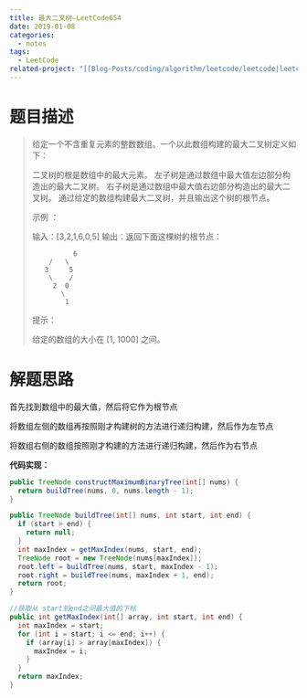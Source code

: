 ```yaml
---
title: 最大二叉树—LeetCode654
date: 2019-01-08
categories:
  - notes
tags:
  - LeetCode
related-project: "[[Blog-Posts/coding/algorithm/leetcode/leetcode|leetcode]]"
---
```


# 题目描述

> 给定一个不含重复元素的整数数组。一个以此数组构建的最大二叉树定义如下：
>
> 二叉树的根是数组中的最大元素。
> 左子树是通过数组中最大值左边部分构造出的最大二叉树。
> 右子树是通过数组中最大值右边部分构造出的最大二叉树。
> 通过给定的数组构建最大二叉树，并且输出这个树的根节点。
>
> 示例 ：
>
> 输入：\[3,2,1,6,0,5]
> 输出：返回下面这棵树的根节点：
>
> ```
>   		6
>     /   \
>    3     5
>     \    / 
>      2  0   
>        \
>         1
> ```
>
>
> 提示：
>
> 给定的数组的大小在 \[1, 1000] 之间。
>

<!--more-->

# 解题思路

首先找到数组中的最大值，然后将它作为根节点

将数组左侧的数组再按照刚才构建树的方法进行递归构建，然后作为左节点

将数组右侧的数组按照刚才构建的方法进行递归构建，然后作为右节点

**代码实现：**

```java
public TreeNode constructMaximumBinaryTree(int[] nums) {
  return buildTree(nums, 0, nums.length - 1);
}

public TreeNode buildTree(int[] nums, int start, int end) {
  if (start > end) {
    return null;
  }
  int maxIndex = getMaxIndex(nums, start, end);
  TreeNode root = new TreeNode(nums[maxIndex]);
  root.left = buildTree(nums, start, maxIndex - 1);
  root.right = buildTree(nums, maxIndex + 1, end);
  return root;
}

//获取从 start到end之间最大值的下标
public int getMaxIndex(int[] array, int start, int end) {
  int maxIndex = start;
  for (int i = start; i <= end; i++) {
    if (array[i] > array[maxIndex]) {
      maxIndex = i;
    }
  }
  return maxIndex;
}
```


